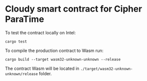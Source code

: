 # Cloudy smart contract for Cipher ParaTime

To test the contract locally on Intel:

```
cargo test
```

To compile the production contract to Wasm run:

```
cargo build --target wasm32-unknown-unknown --release
```

The contract Wasm will be located in `./target/wasm32-unknown-unknown/release`
folder.

